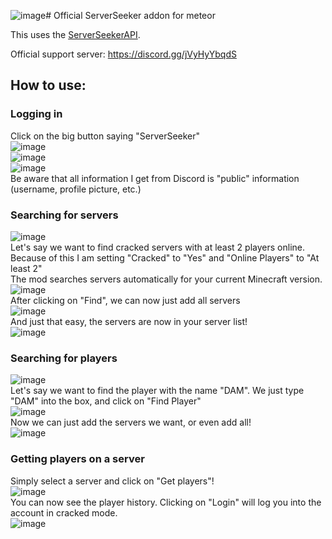 ![image](https://github.com/DAMcraft/MeteorServerSeeker/assets/43420467/17e34718-69d8-4733-98ee-60119f286216)# Official ServerSeeker addon for meteor

This uses the [ServerSeekerAPI](https://github.com/DAMcraft/ServerSeekerAPI-docs).

Official support server: https://discord.gg/jVyHyYbqdS

## How to use:
### Logging in
Click on the big button saying "ServerSeeker"  
![image](https://github.com/DAMcraft/MeteorServerSeeker/assets/43420467/b15fb816-8a37-41dc-aa97-4d5916d0ee58)  
![image](https://github.com/DAMcraft/MeteorServerSeeker/assets/43420467/ad46dcd0-7565-4110-b4f9-a1042f5f93df)  
![image](https://github.com/DAMcraft/MeteorServerSeeker/assets/43420467/373b2ed2-3b35-440d-907c-7c960b76c7e1)  
Be aware that all information I get from Discord is "public" information (username, profile picture, etc.)  

### Searching for servers
![image](https://github.com/DAMcraft/MeteorServerSeeker/assets/43420467/2e9b1c56-f15d-454b-9996-1452c2995305)  
Let's say we want to find cracked servers with at least 2 players online. Because of this I am setting "Cracked" to "Yes" and "Online Players" to "At least 2"  
The mod searches servers automatically for your current Minecraft version.  
![image](https://github.com/DAMcraft/MeteorServerSeeker/assets/43420467/ba8b9e13-8864-47df-a94d-12cc9fcfc658)  
After clicking on "Find", we can now just add all servers  
![image](https://github.com/DAMcraft/MeteorServerSeeker/assets/43420467/06bb185c-82ac-4e6c-801f-575021b9c943)  
And just that easy, the servers are now in your server list!  
![image](https://github.com/DAMcraft/MeteorServerSeeker/assets/43420467/df47e6f6-b9bd-425c-98e8-e598602ede1e)  


### Searching for players  
![image](https://github.com/DAMcraft/MeteorServerSeeker/assets/43420467/d1a3b6d8-4425-4720-b0d9-b61f93c8853a)  
Let's say we want to find the player with the name "DAM". We just type "DAM" into the box, and click on "Find Player"  
![image](https://github.com/DAMcraft/MeteorServerSeeker/assets/43420467/f140a9b9-0bd6-4a04-a988-c218c8365a17)  
Now we can just add the servers we want, or even add all!  
![image](https://github.com/DAMcraft/MeteorServerSeeker/assets/43420467/a266885c-bbbf-4948-9d45-c45b8c7ce1fe)  


### Getting players on a server  
Simply select a server and click on "Get players"!  
![image](https://github.com/DAMcraft/MeteorServerSeeker/assets/43420467/20ccd29a-bd20-4102-a925-5cf30c2b9555)  
You can now see the player history. Clicking on "Login" will log you into the account in cracked mode.  
![image](https://github.com/DAMcraft/MeteorServerSeeker/assets/43420467/889bc3e4-1af0-438b-9d77-c8da8f282138)

